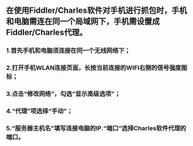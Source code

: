 ## 在使用Fiddler/Charles软件对手机进行抓包时，手机和电脑需连在同一个局域网下，手机需设置成Fiddler/Charles代理。
### 1.首先手机和电脑须连接在同一个无线网络下；
### 2.打开手机WLAN连接页面，长按当前连接的WIFI右侧的信号强度图标；
### 3.点击“修改网络”，勾选“显示高级选项”；
### 4.“代理”项选择“手动”；
### 5.“服务器主机名”填写连接电脑的IP.“端口”选择Charles软件代理的端口。

